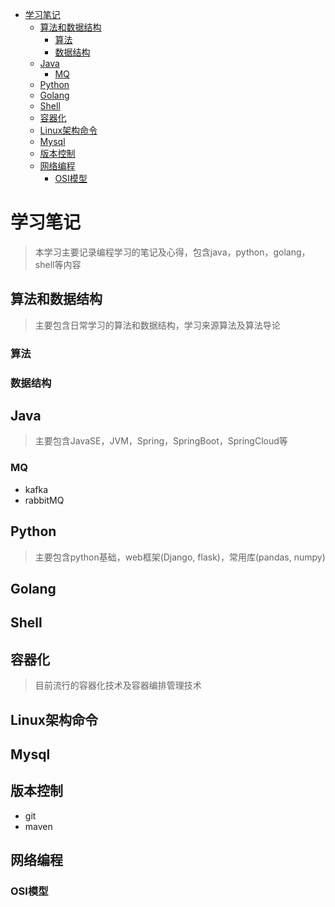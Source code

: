 - [学习笔记](#学习笔记)
  - [算法和数据结构](#算法和数据结构)
    - [算法](#算法)
    - [数据结构](#数据结构)
  - [Java](#java)
    - [MQ](#mq)
  - [Python](#python)
  - [Golang](#golang)
  - [Shell](#shell)
  - [容器化](#容器化)
  - [Linux架构命令](#linux架构命令)
  - [Mysql](#mysql)
  - [版本控制](#版本控制)
  - [网络编程](#网络编程)
    - [OSI模型](#osi模型)



# 学习笔记

> 本学习主要记录编程学习的笔记及心得，包含java，python，golang，shell等内容

## 算法和数据结构

> 主要包含日常学习的算法和数据结构，学习来源算法及算法导论

### 算法


  
### 数据结构


## Java
> 主要包含JavaSE，JVM，Spring，SpringBoot，SpringCloud等

### MQ
  - kafka
  - rabbitMQ

## Python
> 主要包含python基础，web框架(Django, flask)，常用库(pandas, numpy)

## Golang

## Shell

## 容器化

> 目前流行的容器化技术及容器编排管理技术


## Linux架构命令

## Mysql


## 版本控制

- git
- maven

## 网络编程

### OSI模型

